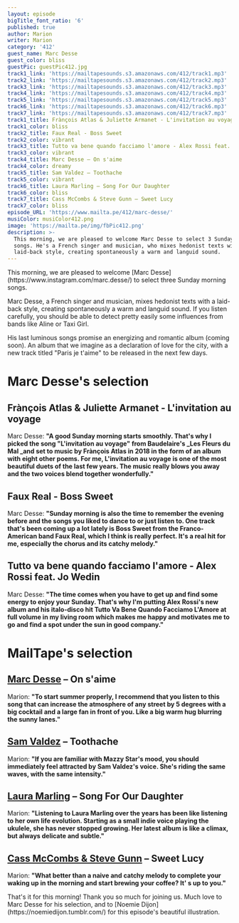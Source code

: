 ```yaml
---
layout: episode
bigTitle_font_ratio: '6'
published: true
author: Marion
writer: Marion
category: '412'
guest_name: Marc Desse
guest_color: bliss
guestPic: guestPic412.jpg
track1_link: 'https://mailtapesounds.s3.amazonaws.com/412/track1.mp3'
track2_link: 'https://mailtapesounds.s3.amazonaws.com/412/track2.mp3'
track3_link: 'https://mailtapesounds.s3.amazonaws.com/412/track3.mp3'
track4_link: 'https://mailtapesounds.s3.amazonaws.com/412/track4.mp3'
track5_link: 'https://mailtapesounds.s3.amazonaws.com/412/track5.mp3'
track6_link: 'https://mailtapesounds.s3.amazonaws.com/412/track6.mp3'
track7_link: 'https://mailtapesounds.s3.amazonaws.com/412/track7.mp3'
track1_title: Frànçois Atlas & Juliette Armanet - L'invitation au voyage
track1_color: bliss
track2_title: Faux Real - Boss Sweet
track2_color: vibrant
track3_title: Tutto va bene quando facciamo l'amore - Alex Rossi feat. Jo Wedin
track3_color: vibrant
track4_title: Marc Desse – On s'aime
track4_color: dreamy
track5_title: Sam Valdez – Toothache
track5_color: vibrant
track6_title: Laura Marling – Song For Our Daughter
track6_color: bliss
track7_title: Cass McCombs & Steve Gunn – Sweet Lucy
track7_color: bliss
episode_URL: 'https://www.mailta.pe/412/marc-desse/'
musiColor: musiColor412.png
image: 'https://mailta.pe/img/fbPic412.png'
description: >-
  This morning, we are pleased to welcome Marc Desse to select 3 Sunday morning
  songs. He's a French singer and musician, who mixes hedonist texts with a
  laid-back style, creating spontaneously a warm and languid sound.
---
```

<p id="introduction">This morning, we are pleased to welcome [Marc Desse](https://www.instagram.com/marc.desse/) to select three Sunday morning songs. 

Marc Desse, a French singer and musician, mixes hedonist texts with a laid-back style, creating spontaneously a warm and languid sound. If you listen carefully, you should be able to detect pretty easily some influences from bands like Aline or Taxi Girl.

His last luminous songs promise an energizing and romantic album (coming soon). An album that we imagine as a declaration of love for the city, with a new track titled "Paris je t'aime" to be released in the next few days.
</p>
    
# Marc Desse's selection

## Frànçois Atlas & Juliette Armanet - L'invitation au voyage
Marc Desse: **"**A good Sunday morning starts smoothly. That's why I picked the song "L'invitation au voyage" from Baudelaire's _Les Fleurs du Mal _and set to music by Frànçois Atlas in 2018 in the form of an album with eight other poems. For me, L'invitation au voyage is one of the most beautiful duets of the last few years. The music really blows you away and the two voices blend together wonderfully.**"**

## Faux Real - Boss Sweet

Marc Desse: **"**Sunday morning is also the time to remember the evening before and the songs you liked to dance to or just listen to. One track that's been coming up a lot lately is Boss Sweet from the Franco-American band Faux Real, which I think is really perfect. It's a real hit for me, especially the chorus and its catchy melody.**"**

## Tutto va bene quando facciamo l'amore - Alex Rossi feat. Jo Wedin
Marc Desse: **"**The time comes when you have to get up and find some energy to enjoy your Sunday. That's why I'm putting Alex Rossi's new album and his italo-disco hit Tutto Va Bene Quando Facciamo L'Amore at full volume in my living room which makes me happy and motivates me to go and find a spot under the sun in good company.**"**

# MailTape's selection

## [Marc Desse](https://www.instagram.com/marc.desse/) – On s'aime
Marion: **"**To start summer properly, I recommend that you listen to this song that can increase the atmosphere of any street by 5 degrees with a big cocktail and a large fan in front of you. Like a big warm hug blurring the sunny lanes.**"**

## [Sam Valdez](https://samvaldezsounds.bandcamp.com/) – Toothache
Marion: **"**If you are familiar with Mazzy Star's mood, you should immediately feel attracted by Sam Valdez's voice. She's riding the same waves, with the same intensity.**"**

## [Laura Marling](https://lauramarling.bandcamp.com/) – Song For Our Daughter
Marion: **"**Listening to Laura Marling over the years has been like listening to her own life evolution. Starting as a small indie voice playing the ukulele, she has never stopped growing. Her latest album is like a climax, but always delicate and subtle.**"**

## [Cass McCombs & Steve Gunn](https://cassmccombs.bandcamp.com/) – Sweet Lucy
Marion: **"**What better than a naive and catchy melody to complete your waking up in the morning and start brewing your coffee? It' s up to you.**"**


<p id="outroduction">That's it for this morning! Thank you so much for joining us. Much love to Marc Desse for his  selection, and to [Noemie Dijon](https://noemiedijon.tumblr.com/) for this episode's beautiful illustration.</p>
